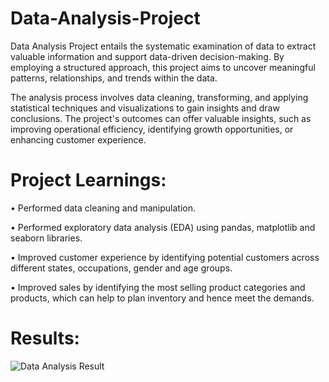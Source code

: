 # Data-Analysis-Project
Data Analysis Project entails the systematic examination of data to extract valuable information and support data-driven decision-making. By employing a structured approach, this project aims to uncover meaningful patterns, relationships, and trends within the data. 

The analysis process involves data cleaning, transforming, and applying statistical techniques and visualizations to gain insights and draw conclusions. The project's outcomes can offer valuable insights, such as improving operational efficiency, identifying growth opportunities, or enhancing customer experience.

# Project Learnings:
•	Performed data cleaning and manipulation.

•	Performed exploratory data analysis (EDA) using pandas, matplotlib and seaborn libraries.

•	Improved customer experience by identifying potential customers across different states, occupations, gender and age groups.

•	Improved sales by identifying the most selling product categories and products, which can help to plan inventory and hence meet the demands.

# Results:
![Data Analysis Result](https://github.com/rajshreyash24/Data-Analysis-Project/assets/102073679/89ebece0-3794-4778-96ab-739b7e11e9da)
